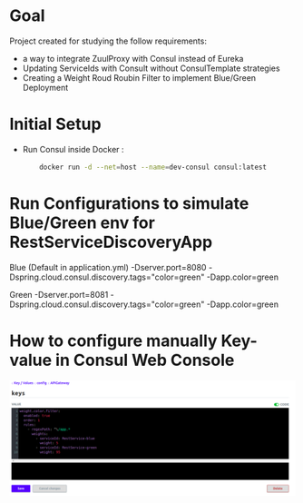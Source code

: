 # Goal
Project created for studying the follow requirements:
 - a way to integrate ZuulProxy with Consul instead of Eureka
 - Updating ServiceIds with Consult without ConsulTemplate strategies
 - Creating a Weight Roud Roubin Filter to implement Blue/Green Deployment

# Initial Setup

  - Run Consul inside Docker :
    ```sh
        docker run -d --net=host --name=dev-consul consul:latest
    ```

# Run Configurations to simulate Blue/Green env for RestServiceDiscoveryApp

Blue (Default in application.yml)
    -Dserver.port=8080 -Dspring.cloud.consul.discovery.tags="color=green" -Dapp.color=green

Green
    -Dserver.port=8081 -Dspring.cloud.consul.discovery.tags="color=green" -Dapp.color=green


# How to configure manually Key-value in Consul Web Console

![Consul KV Config](https://github.com/augustomarinho/springboot-zuulproxy-consul-serviceDiscovery/blob/master/amzuulproxy/docs/Consul-KV.png)